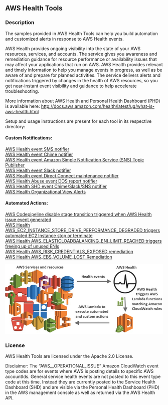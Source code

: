 ## AWS Health Tools 

### Description
The samples provided in AWS Health Tools can help you build automation and customized alerts in response to AWS Health events.

AWS Health provides ongoing visibility into the state of your AWS resources, services, and accounts. The service gives you awareness and remediation guidance for resource performance or availability issues that may affect your applications that run on AWS. AWS Health provides relevant and timely information to help you manage events in progress, as well as be aware of and prepare for planned activities. The service delivers alerts and notifications triggered by changes in the health of AWS resources, so you get near-instant event visibility and guidance to help accelerate troubleshooting. 

More information about AWS Health and Personal Health Dashboard (PHD) is available here: http://docs.aws.amazon.com/health/latest/ug/what-is-aws-health.html

Setup and usage instructions are present for each tool in its respective directory: <br />

#### Custom Notifications:
[AWS Health event SMS notifier](sms-notifier/) <br />
[AWS Health event Chime notifier](chime-notifier/) <br />
[AWS Health event Amazon Simple Notification Service (SNS) Topic Publisher](sns-topic-publisher/) <br />
[AWS Health event Slack notifier](slack-notifier/) <br />
[AWS Health event Direct Connect maintenance notifier](dx-maintenance-notifier/) <br />
[AWS Health Abuse event DOS report notifier](dos-report-notifier/) <br />
[AWS Health SHD event Chime/Slack/SNS notifier](shd-notifier/) <br />
[AWS Health Organizational View Alerts](https://github.com/aws-samples/aws-health-organizational-view-alerts) <br />
#### Automated Actions:
[AWS Codepipeline disable stage transition triggered when AWS Health issue event generated](automated-actions/AWS_Codepipeline_Disable_Stage_Transition/) <br />
[AWS Health AWS_EC2_INSTANCE_STORE_DRIVE_PERFORMANCE_DEGRADED triggers automated EC2 Instance stop or terminate](automated-actions/AWS_EC2_INSTANCE_STORE_DRIVE_PERFORMANCE_DEGRADED/) <br />
[AWS Health AWS_ELASTICLOADBALANCING_ENI_LIMIT_REACHED triggers freeing up of unused ENIs](automated-actions/AWS_ELASTICLOADBALANCING_ENI_LIMIT_REACHED/) <br />
[AWS Health AWS_RISK_CREDENTIALS_EXPOSED remediation](automated-actions/AWS_RISK_CREDENTIALS_EXPOSED/) <br />
[AWS Health AWS_EBS_VOLUME_LOST Remediation](automated-actions/AWS_EBS_VOLUME_LOST/) <br />

![Architecture](images/AWSHealthToolsArchitecture.jpg)

### License
AWS Health Tools are licensed under the Apache 2.0 License.

Disclaimer: The “AWS_<serviceName>_OPERATIONAL_ISSUE” Amazon CloudWatch event type codes are for events where AWS is posting details to specific AWS accountIds. General service health events are not posted to this event type code at this time. Instead they are currently posted to the Service Health Dashboard (SHD) and are visible via the Personal Health Dashboard (PHD) in the AWS management console as well as returned via the AWS Health API.
